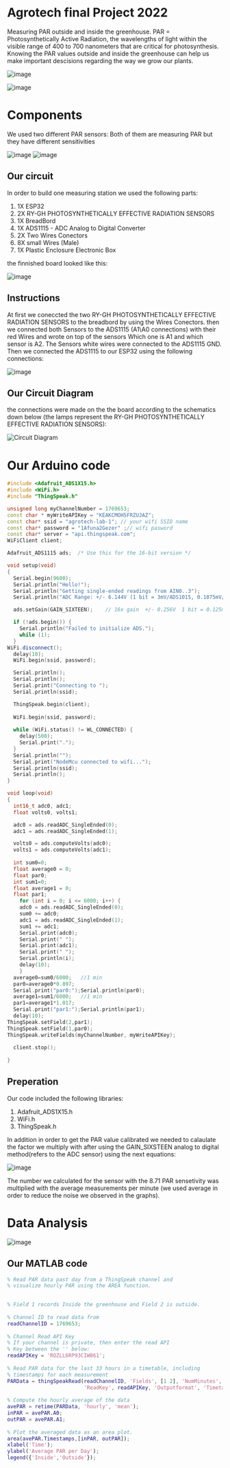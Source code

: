 # Agrotech final Project 2022
Measuring PAR outside and inside the greenhouse. PAR = Photosynthetically Active Radiation, the wavelengths of light within the visible range of 400 to 700 nanometers that are critical for photosynthesis. Knowing the PAR values outside and inside the greenhouse can help us make important descisions regarding the way we grow our plants.

![image](https://user-images.githubusercontent.com/106690258/179044073-31b28b74-fd6d-4be6-820d-0743e409548e.png)


![image](https://user-images.githubusercontent.com/106690258/179367660-58478d76-ff7c-495f-a287-7b5efae438d7.png)

# Components
We used two different PAR sensors:
Both of them are measuring PAR but they have different sensitivities

![image](https://user-images.githubusercontent.com/106690258/179042812-0467437d-4fe9-498e-946a-37aa3475da90.png)
![image](https://user-images.githubusercontent.com/106690258/179042928-c1f48bd9-3414-4488-9897-b3e738eae899.png)

## Our circuit

In order to build one measuring station we used the following parts:

1. 1X ESP32
2. 2X RY-GH PHOTOSYNTHETICALLY EFFECTIVE RADIATION SENSORS
4. 1X BreadBord
5. 1X ADS1115 - ADC Analog to Digital Converter 
6. 2X Two Wires Conectors
7. 8X small Wires (Male)
8. 1X Plastic Enclosure Electronic Box 

the finnished board looked like this:

![image](https://user-images.githubusercontent.com/106690258/178973247-748636ac-e6a3-4f68-8b36-018683267e40.png)


## Instructions
At first we coneccted the two RY-GH PHOTOSYNTHETICALLY EFFECTIVE RADIATION SENSORS to the breadbord by using the Wires Conectors. then we connected both Sensors to the ADS1115 (A1\A0 connections) with their red Wires and wrote on top of the sensors Which one is A1 and which sensor is A2. The Sensors white wires were connected to the ADS1115 GND. Then we connected the ADS1115 to our ESP32 using the following connections:

![image](https://user-images.githubusercontent.com/106690258/178981331-0b54b38c-d5aa-462e-a72b-d49b5c27ed49.png)

## Our Circuit Diagram
the connections were made on the the board according to the schematics down below (the lamps represent the RY-GH PHOTOSYNTHETICALLY EFFECTIVE RADIATION SENSORS):

![Circuit Diagram](https://user-images.githubusercontent.com/106690258/179476648-ef51a8bd-d6bd-4170-aa72-505e59307643.png)


# Our Arduino code
```C++
#include <Adafruit_ADS1X15.h>
#include <WiFi.h>
#include "ThingSpeak.h"

unsigned long myChannelNumber = 1769653;
const char * myWriteAPIKey = "KEAKCMOH5FRZUJAZ";
const char* ssid = "agrotech-lab-1"; // your wifi SSID name
const char* password = "1Afuna2Gezer" ;// wifi pasword
const char* server = "api.thingspeak.com";
WiFiClient client;

Adafruit_ADS1115 ads;  /* Use this for the 16-bit version */

void setup(void)
{
  Serial.begin(9600);
  Serial.println("Hello!");
  Serial.println("Getting single-ended readings from AIN0..3");
  Serial.println("ADC Range: +/- 6.144V (1 bit = 3mV/ADS1015, 0.1875mV/ADS1115)");

  ads.setGain(GAIN_SIXTEEN);    // 16x gain  +/- 0.256V  1 bit = 0.125mV  0.0078125mV

  if (!ads.begin()) {
    Serial.println("Failed to initialize ADS.");
    while (1);
  }
WiFi.disconnect();
  delay(10);
  WiFi.begin(ssid, password);

  Serial.println();
  Serial.println();
  Serial.print("Connecting to ");
  Serial.println(ssid);

  ThingSpeak.begin(client);
 
  WiFi.begin(ssid, password);
  
  while (WiFi.status() != WL_CONNECTED) {
    delay(500);
    Serial.print(".");
  }
  Serial.println("");
  Serial.print("NodeMcu connected to wifi...");
  Serial.println(ssid);
  Serial.println();
}

void loop(void)
{
  int16_t adc0, adc1;
  float volts0, volts1;

  adc0 = ads.readADC_SingleEnded(0);
  adc1 = ads.readADC_SingleEnded(1);

  volts0 = ads.computeVolts(adc0);
  volts1 = ads.computeVolts(adc1);
  
  int sum0=0;
  float average0 = 0;
  float par0;
  int sum1=0;
  float average1 = 0;
  float par1;
    for (int i = 0; i <= 6000; i++) {
    adc0 = ads.readADC_SingleEnded(0);
    sum0 += adc0;
    adc1 = ads.readADC_SingleEnded(1);
    sum1 += adc1;
    Serial.print(adc0);
    Serial.print(" ");
    Serial.print(adc1);
    Serial.print(" ");
    Serial.println(i);
    delay(10);
    }
  average0=sum0/6000;   //1 min 
  par0=average0*0.897;
  Serial.print("par0:");Serial.println(par0);
  average1=sum1/6000;   //1 min 
  par1=average1*1.017;
  Serial.print("par1:");Serial.println(par1);
  delay(10);
ThingSpeak.setField(2,par1);
ThingSpeak.setField(1,par0);
ThingSpeak.writeFields(myChannelNumber, myWriteAPIKey);     
 
  client.stop();
 
}
```

  
## Preperation
Our code included the following libraries:
1. Adafruit_ADS1X15.h
2. WiFi.h
3. ThingSpeak.h

In addition in order to get the PAR value calibrated we needed to calaulate the factor we multiply with after using the GAIN_SIXSTEEN analog to digital method(refers to the ADC sensor)  using the next equations:

![image](https://user-images.githubusercontent.com/106690258/179539884-622d268e-ebca-414b-a621-056adaa483c9.png)

The number we calculated for the sensor with the 8.71 PAR sensetivity was multiplied with the average measurements per minute (we used average in order to reduce the noise we observed in the graphs).

# Data Analysis

![image](https://user-images.githubusercontent.com/106690258/179583124-2665cb61-dcdb-41fd-afb5-349aaaf2e5d5.png)

## Our MATLAB code
```MATLAB
% Read PAR data past day from a ThingSpeak channel and 
% visualize hourly PAR using the AREA function. 
   

% Field 1 records Inside the greenhouse and Field 2 is outside. 
   
% Channel ID to read data from 
readChannelID = 1769653; 
   
% Channel Read API Key   
% If your channel is private, then enter the read API 
% Key between the '' below:   
readAPIKey = 'ROZLL6RP93CIW861'; 
   
% Read PAR data for the last 33 hours in a timetable, including 
% timestamps for each measurement 
PARData = thingSpeakRead(readChannelID, 'Fields', [1 2], 'NumMinutes', 8000,...
                         'ReadKey', readAPIKey, 'Outputformat', 'Timetable');
   
% Compute the hourly average of the data 
avePAR = retime(PARData, 'hourly', 'mean'); 
inPAR = avePAR.A0; 
outPAR = avePAR.A1; 
  
% Plot the averaged data as an area plot. 
area(avePAR.Timestamps,[inPAR, outPAR]);
xlabel('Time');
ylabel('Average PAR per Day');
legend({'Inside','Outside'});
```


